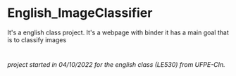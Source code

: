 # English_ImageClassifier
It's a english class project. It's a webpage with binder it has a main goal that is to classify images
#
###### *project started in 04/10/2022 for the english class (LE530) from UFPE-CIn.* 
